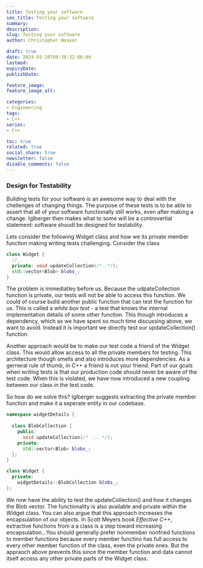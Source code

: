 ```yaml
---
title: Testing your software
seo_title: Testing your software
summary: 
description: 
slug: Testing your software
author: Christopher Weaver

draft: true
date: 2024-03-20T09:38:32-06:00
lastmod: 
expiryDate: 
publishDate: 

feature_image:
feature_image_alt: 

categories:
- Engineering
tags:
- C++
series:
- C++

toc: true
related: true
social_share: true
newsletter: false
disable_comments: false
---
```


### Design for Testability

Building tests for your software is an awesome way to deal with the chellenges of changing things. The purpose of these tests is to be able to assert that all of your software functionally still works, even after making a change. Iglberger then makes what to some will be a controvertial statement: software shoudl be designed for testability. 

Lets consider the following Widget class and how we its private member function making writing tests challenging. Consider the class
```C++
class Widget {
  //..
  private: void updateCollection(/*..*/);
  std::vector<Blob> blobs_;
}
```
The problem is immediatley before us. Because the udpateCollection function is private, our tests will not be able to access this function. We could of course build another public function that can test the function for us. This is called a *white box test* - a test that knows the internal implementation details of some other function. This though introduces a dependency, which as we have spent so much time discussing above, we want to avoid. Instead it is important we directly test our updateCollection() function. 

Another approach would be to make our test code a friend of the Widget class. This would allow access to all the private members for testing. This architecture though smells and also introduces more dependencies. As a gerneral rule of thumb, in C++ a friend is not your friend. Part of our goals when writing tests is that our production code should never be aware of the test code. When this is violated, we have now introduced a new coupling between our class in the test code. 

So how do we solve this? Iglberger suggests extracting the private member function and make it a seperate entity in our codebase. 
```C++
namespace widgetDetails {
  
  class BlobCollection {
    public:
      void updateCollection(/* ... */);
    private:
      std::vector<Blob> blobs_;
  };
}

class Widget {
  private:
    widgetDetails::BlobCollection blobs_;
};
```
We now have the ability to test the updateCollection() and how it changes the Blob vector. The functionality is also available and private within the Widget class. You can also argue that this approach increases the encapsulation of our objects. In Scott Meyers book *Effective C++*, extractive functions from a a class is a step toward increasing encapsulation...You should generally prefer nonmember nonfried functions to member functions because every member functino has full access to every other member function of the class, even the private ones. But the appraoch above prevents this since the member function and data cannot itself access any other private parts of the Widget class.